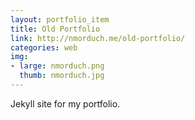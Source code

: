 ```yaml
---
layout: portfolio_item
title: Old Portfolio
link: http://nmorduch.me/old-portfolio/
categories: web
img:
- large: nmorduch.png
  thumb: nmorduch.jpg
---
```


Jekyll site for my portfolio.
